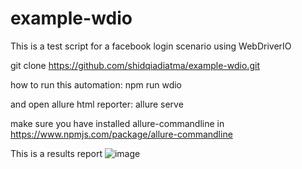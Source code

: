 # example-wdio
This is a test script for a facebook login scenario using WebDriverIO


git clone https://github.com/shidqiadiatma/example-wdio.git

how to run this automation: npm run wdio

and open allure html reporter: allure serve

make sure you have installed allure-commandline in https://www.npmjs.com/package/allure-commandline

This is a results report
![image](https://user-images.githubusercontent.com/112541317/233642700-a53b59d6-0183-4874-b59e-299b05c8163d.png)
